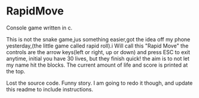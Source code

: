 RapidMove
=========

Console game written in c. 

This is not the snake game,jus something easier,got the idea off my phone yesterday,(the little game called rapid roll).i Will call this "Rapid Move" the controls are the arrow keys(left or right, up or down) and press ESC to exit anytime, initial you have 30 lives, but they finish quick!
the aim is to not let my name hit the blocks.
The current amount of life and score is printed at the top.

Lost the source code. Funny story. I am going to redo it though, and update this readme to include instructions. 
